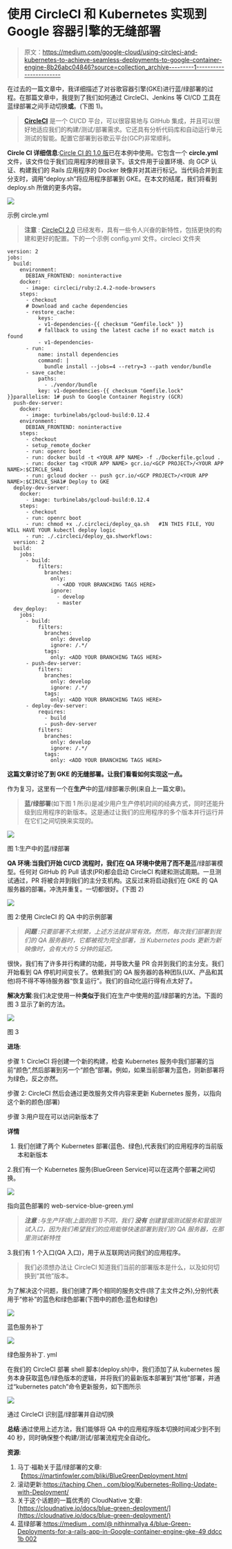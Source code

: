 # 使用 CircleCI 和 Kubernetes 实现到 Google 容器引擎的无缝部署

> 原文：<https://medium.com/google-cloud/using-circleci-and-kubernetes-to-achieve-seamless-deployments-to-google-container-engine-8b26abc04846?source=collection_archive---------1----------------------->

在过去的一篇文章中，我详细描述了对谷歌容器引擎(GKE)进行蓝/绿部署的过程。在那篇文章中，我提到了我们如何通过 CircleCI、Jenkins 等 CI/CD 工具在蓝绿部署之间手动切换**或**。(下图 1)。

> [**CircleCI**](https://circleci.com/) 是一个 CI/CD 平台，可以很容易地与 GitHub 集成，并且可以很好地适应我们的构建/测试/部署需求。它还具有分析代码库和自动运行单元测试的智能。配置它部署到谷歌云平台(GCP)非常顺利。

**Circle CI 详细信息**:[Circle CI 的 1.0 版](https://circleci.com/docs/1.0/)已在本例中使用。它包含一个 **circle.yml** 文件，该文件位于我们应用程序的根目录下。该文件用于设置环境、向 GCP 认证、构建我们的 Rails 应用程序的 Docker 映像并对其进行标记。当代码合并到主分支时，调用“deploy.sh”将应用程序部署到 GKE。在本文的结尾，我们将看到 deploy.sh 所做的更多内容。

![](img/d3e869e8180b0ea79100526e3cbc846f.png)

示例 circle.yml

> **注意** : [CircleCI 2.0](https://circleci.com/docs/2.0/) 已经发布，具有一些令人兴奋的新特性，包括更快的构建和更好的配置。下的一个示例 config.yml 文件。circleci 文件夹

```
version: 2
jobs:
  build:
    environment:
      DEBIAN_FRONTEND: noninteractive
    docker:
      - image: circleci/ruby:2.4.2-node-browsers
    steps:
      - checkout
      # Download and cache dependencies
      - restore_cache:
          keys:
          - v1-dependencies-{{ checksum "Gemfile.lock" }}
          # fallback to using the latest cache if no exact match is found
          - v1-dependencies-
      - run:
          name: install dependencies
          command: |
            bundle install --jobs=4 --retry=3 --path vendor/bundle
      - save_cache:
          paths:
            - ./vendor/bundle
          key: v1-dependencies-{{ checksum "Gemfile.lock" }}parallelism: 1# push to Google Container Registry (GCR)
  push-dev-server:
    docker:
      - image: turbinelabs/gcloud-build:0.12.4
    environment:
      DEBIAN_FRONTEND: noninteractive
    steps:
      - checkout
      - setup_remote_docker
      - run: openrc boot
      - run: docker build -t <YOUR APP NAME> -f ./Dockerfile.gcloud .
      - run: docker tag <YOUR APP NAME> gcr.io/<GCP PROJECT>/<YOUR APP NAME>:$CIRCLE_SHA1
      - run: gcloud docker -- push gcr.io/<GCP PROJECT>/<YOUR APP NAME>:$CIRCLE_SHA1# Deploy to GKE
  deploy-dev-server:
    docker:
      - image: turbinelabs/gcloud-build:0.12.4
    steps:
      - checkout
      - run: openrc boot
      - run: chmod +x ./.circleci/deploy_qa.sh   #IN THIS FILE, YOU WILL HAVE YOUR kubectl deploy logic
      - run: ./.circleci/deploy_qa.shworkflows:
  version: 2
  build:
    jobs:
      - build:
          filters:
            branches:
              only:
                - <ADD YOUR BRANCHING TAGS HERE>
              ignore:
                - develop
                - master
  dev_deploy:
    jobs:
      - build:
          filters:
            branches:
              only: develop
              ignore: /.*/
            tags:
              only: <ADD YOUR BRANCHING TAGS HERE>
      - push-dev-server:
          filters:
            branches:
              only: develop
              ignore: /.*/
            tags:
              only: <ADD YOUR BRANCHING TAGS HERE>
      - deploy-dev-server:
          requires:
            - build
            - push-dev-server
          filters:
            branches:
              only: develop
              ignore: /.*/
            tags:
              only: <ADD YOUR BRANCHING TAGS HERE>
```

**这篇文章讨论了到 GKE 的无缝部署。让我们看看如何实现这一点。**

作为复习，这里有一个在**生产**中的蓝/绿部署示例(来自上一篇文章)。

> **蓝/绿部署**(如下图 1 所示)是减少用户生产停机时间的经典方式，同时还能升级到应用程序的新版本。这是通过让我们的应用程序的多个版本并行运行并在它们之间切换来实现的。

![](img/b7db5d784a7507800a50c3bb062dbd1f.png)

图 1:生产中的蓝/绿部署

**QA 环境:**当我们开始 CI/CD 流程时，我们在 QA 环境中使用了**而不是**蓝/绿部署模型。任何对 GitHub 的 Pull 请求(PR)都会启动 CircleCI 构建和测试周期。一旦测试通过，PR 将被合并到我们的主分支机构。这反过来将启动我们在 GKE 的 QA 服务器的部署。冲洗并重复。一切都很好。(下图 2)

![](img/4fd5310521709a36e560dd3d52627fd6.png)

图 2:使用 CircleCI 的 QA 中的示例部署

> ***问题*** *:只要部署不太频繁，上述方法就非常有效。然而，每次我们部署到我们的 QA 服务器时，它都被视为完全部署，当 Kubernetes pods 更新为新映像时，会有大约 5 分钟的延迟。*

很快，我们有了许多并行构建的功能，并导致大量 PR 合并到我们的主分支。我们开始看到 QA 停机时间变长了。依赖我们的 QA 服务器的各种团队(UX、产品和其他)将不得不等待服务器“恢复运行”。我们的自动化运行得有点太好了。

**解决方案**:我们决定使用一种**类似于**我们在生产中使用的蓝/绿部署的方法。下面的图 3 显示了新的方法。

![](img/88802a7cb682e78f474b406b8e5e6847.png)

图 3

**进场**:

步骤 1: CircleCI 将创建一个新的构建，检查 Kubernetes 服务中我们部署的当前“颜色”,然后部署到另一个“颜色”部署。例如，如果当前部署为蓝色，则新部署将为绿色，反之亦然。

步骤 2: CircleCI 然后会通过更改服务文件内容来更新 Kubernetes 服务，以指向这个新的颜色(部署)

步骤 3:用户现在可以访问新版本了

**详情**

1.  我们创建了两个 Kubernetes 部署(蓝色、绿色),代表我们的应用程序的当前版本和新版本

2.我们有一个 Kubernetes 服务(BlueGreen Service)可以在这两个部署之间切换。

![](img/074d7f66bd9f76bb438baada91c66e60.png)

指向蓝色部署的 web-service-blue-green.yml

> ***注意*** *:与生产环境(上面的图 1)不同，我们* ***没有*** *创建冒烟测试服务和冒烟测试入口，因为我们希望我们的应用能够快速部署到我们的 QA 服务器，在那里测试新特性*

3.我们有 1 个入口(QA 入口)，用于从互联网访问我们的应用程序。

> 我们必须想办法让 CircleCI 知道我们当前的部署版本是什么，以及如何切换到“其他”版本。

为了解决这个问题，我们创建了两个相同的服务文件(除了主文件之外),分别代表用于“修补”的蓝色和绿色部署(下图中的颜色:蓝色和绿色)

![](img/d8d33bf126369950725b49daa577e31c.png)

蓝色服务补丁

![](img/ed3346bdbc82e67feeece6b6c9669641.png)

绿色服务补丁. yml

在我们的 CircleCI 部署 shell 脚本(deploy.sh)中，我们添加了从 kubernetes 服务本身获取蓝色/绿色版本的逻辑，并将我们的最新版本部署到“其他”部署，并通过“kubernetes patch”命令更新服务，如下图所示

![](img/1b4a14d79f3530b135ad9ab8f1d59aab.png)

通过 CircleCI 识别蓝/绿部署并自动切换

**总结**:通过使用上述方法，我们能够将 QA 中的应用程序版本切换时间减少到不到 40 秒，同时确保整个构建/测试/部署流程完全自动化。

**资源**:

1.  马丁·福勒关于蓝/绿部署的文章:【https://martinfowler.com/bliki/BlueGreenDeployment.html 
2.  滚动更新:[https://taching Chen . com/blog/Kubernetes-Rolling-Update-with-Deployment/](https://tachingchen.com/blog/Kubernetes-Rolling-Update-with-Deployment/)
3.  关于这个话题的一篇优秀的 CloudNative 文章:[https://cloudnative.io/docs/blue-green-deployment/](https://cloudnative.io/docs/blue-green-deployment/)
4.  蓝绿部署:[https://medium . com/@ nithinmallya 4/blue-Green-Deployments-for-a-rails-app-in-Google-container-engine-gke-49 ddcc 1b 002](/@nithinmallya4/blue-green-deployments-for-a-rails-app-in-google-container-engine-gke-49ddcc1b002)